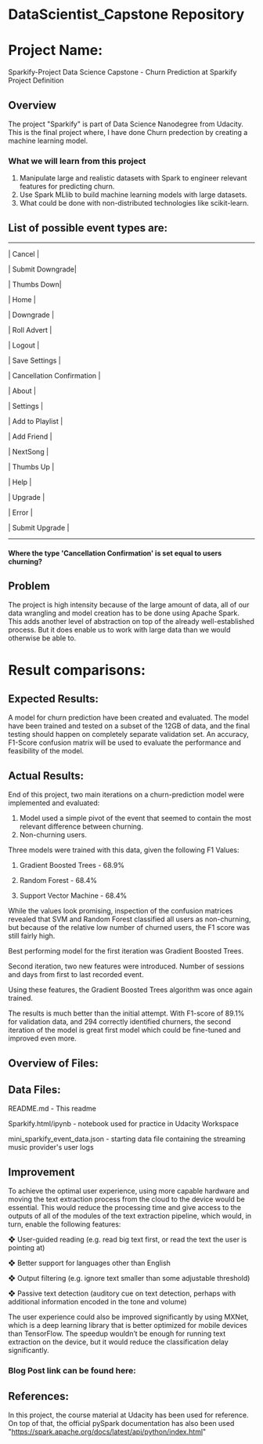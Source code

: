 # DataScientist_Capstone Repository

# Project Name: 

Sparkify-Project
Data Science Capstone - Churn Prediction at Sparkify
Project Definition
## Overview

The project "Sparkify" is part of Data Science Nanodegree from Udacity. This is the final project where, I have done Churn predection by creating a machine learning model.
### What we will learn from this project

1. Manipulate large and realistic datasets with Spark to engineer relevant features for predicting churn.
2. Use Spark MLlib to build machine learning models with large datasets.
3. What could be done with non-distributed technologies like scikit-learn.
## List of possible event types are:

--------------------------

| Cancel |

| Submit Downgrade|

| Thumbs Down|

| Home |

| Downgrade |

| Roll Advert |

| Logout |

| Save Settings |

| Cancellation Confirmation |

| About |

| Settings |

| Add to Playlist |

| Add Friend |

| NextSong |

| Thumbs Up |

| Help |

| Upgrade |

| Error |

| Submit Upgrade |

--------------------------

#### Where the type 'Cancellation Confirmation' is set equal to users churning?

## Problem

The project is high intensity because of the large amount of data, all of our data wrangling and model creation has to be done using Apache Spark. This adds another level of abstraction on top of the already well-established process. But it does enable us to work with large data than we would otherwise be able to.


# Result comparisons:

## Expected Results:

A model for churn prediction have been created and evaluated. The model have been trained and tested on a subset of the 12GB of data, and the final testing should happen on completely separate validation set. An accuracy, F1-Score confusion matrix will be used to evaluate the performance and feasibility of the model.

## Actual Results:

End of this project, two main iterations on a churn-prediction model were implemented and evaluated:
1. Model used a simple pivot of the event that seemed to contain the most relevant difference between churning.
2. Non-churning users.

Three models were trained with this data, given the following F1 Values:

1. Gradient Boosted Trees - 68.9%

2. Random Forest - 68.4%

3. Support Vector Machine - 68.4%


While the values look promising, inspection of the confusion matrices revealed that SVM and Random Forest classified all users as non-churning, but because of the relative low number of churned users, the F1 score was still fairly high.

Best performing model for the first iteration was Gradient Boosted Trees.

Second iteration, two new features were introduced. Number of sessions and days from first to last recorded event.

Using these features, the Gradient Boosted Trees algorithm was once again trained.

The results is much better than the initial attempt. With F1-score of 89.1% for validation data, and 294 correctly identified churners, the second iteration of the model is great first model which could be fine-tuned and improved even more.

## Overview of Files:

## Data Files:

README.md - This readme

Sparkify.html/ipynb - notebook used for practice in Udacity Workspace

mini_sparkify_event_data.json - starting data file containing the streaming music provider's user logs


## Improvement

To achieve the optimal user experience, using more capable hardware and moving the text extraction process from the cloud to the device would be essential. This would reduce the processing time and give access to the outputs of all of the modules of the text extraction pipeline, which would, in turn, enable the following features:

❖ User-guided reading (e.g. read big text first, or read the text the user is pointing at)

❖ Better support for languages other than English

❖ Output filtering (e.g. ignore text smaller than some adjustable threshold)

❖ Passive text detection (auditory cue on text detection, perhaps with additional information encoded in the tone and volume)

The user experience could also be improved significantly by using MXNet, which is a deep learning library that is better optimized for mobile devices than TensorFlow. The speedup wouldn’t be enough for running text extraction on the device, but it would reduce the classification delay significantly.

### Blog Post link can be found here: 



## References:

In this project, the course material at Udacity has been used for reference. On top of that, the official pySpark documentation has also been used "https://spark.apache.org/docs/latest/api/python/index.html"
